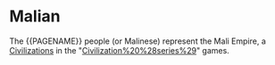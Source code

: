 # Malian

The {{PAGENAME}} people (or Malinese) represent the Mali Empire, a [Civilizations](civilization) in the "[Civilization%20%28series%29](Civilization)" games.